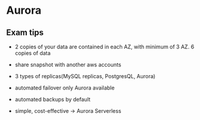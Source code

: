 # Aurora

## Exam tips

- 2 copies of your data are contained in each AZ, with minimum of 3 AZ. 6 copies of data

- share snapshot with another aws accounts
- 3 types of replicas(MySQL replicas, PostgresQL, Aurora)
- automated failover only Aurora available
- automated backups by default
- simple, cost-effective -> Aurora Serverless